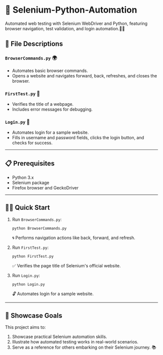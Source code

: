 # 🚀 Selenium-Python-Automation
Automated web testing with Selenium WebDriver and Python, featuring browser navigation, test validation, and login automation.🧑‍💻
## 📂 File Descriptions

### `BrowserCommands.py` 🌍
- Automates basic browser commands.
- Opens a website and navigates forward, back, refreshes, and closes the browser.

### `FirstTest.py` 🧪
- Verifies the title of a webpage.
- Includes error messages for debugging.

### `Login.py` 🔐
- Automates login for a sample website.
- Fills in username and password fields, clicks the login button, and checks for success.

---

## 📋 Prerequisites
- Python 3.x 
- Selenium package 
- Firefox browser and GeckoDriver 

---

## 🚴‍♂️ Quick Start
1. Run `BrowserCommands.py`:
   ```bash
   python BrowserCommands.py
   ```
   🌀 Performs navigation actions like back, forward, and refresh.

2. Run `FirstTest.py`:
   ```bash
   python FirstTest.py
   ```
   ✅ Verifies the page title of Selenium's official website.

3. Run `Login.py`:
   ```bash
   python Login.py
   ```
   🔓 Automates login for a sample website.

---

## 🌟 Showcase Goals
This project aims to:
1. Showcase practical Selenium automation skills.
2. Illustrate how automated testing works in real-world scenarios.
3. Serve as a reference for others embarking on their Selenium journey. 📚
